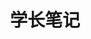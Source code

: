 ---
home: true
icon: home
title: 学长笔记
heroImage: /logo.svg
bgImage: /assets/image/bg-6-light.svg
bgImageDark: /assets/image/bg-6-dark.svg
bgImageStyle:
  background-attachment: fixed
heroText: 学长笔记
tagline: 一个记录和分享 Java 学习心得的小站
actions:
  - text: 阅读
    link: ./notes/
    type: primary
    icon: fa-brands fa-apple

  # - text: 知识星球
  #   link: ./slides

highlights:
  - header: 技术栈
    # description: 
    image: /assets/image/blog.svg
    bgImage: /assets/image/bg-2-light.svg
    bgImageDark: /assets/image/bg-2-dark.svg
    bgImageStyle:
      background-repeat: repeat
      background-size: initial
    features:
      - title: 设计模式
        icon: fa-solid fa-pen
        details: Design Patterns
        link: ./notes/design/

      - title: JVM
        icon: fa-solid fa-cloud
        details: Java虚拟机
        link: ./notes/jvm/

      # - title: Java
      #   icon: fa-brands fa-java
      #   details: Java基础
      #   link: ./notes/java/

      - title: 并发编程
        icon: fa-brands fa-threads
        details: Java并发编程
        link: ./notes/concurrent/

      # - title: 数据库
      #   icon: fa-solid fa-database
      #   details: MySQL
      #   link: ./notes/mysql/

      # - title: 缓存
      #   icon: fa-solid fa-server
      #   details: Redis
      #   link: ./notes/redis/
---